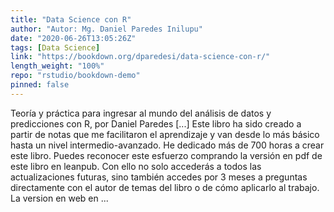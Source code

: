 ```yaml
---
title: "Data Science con R"
author: "Autor: Mg. Daniel Paredes Inilupu"
date: "2020-06-26T13:05:26Z"
tags: [Data Science]
link: "https://bookdown.org/dparedesi/data-science-con-r/"
length_weight: "100%"
repo: "rstudio/bookdown-demo"
pinned: false
---
```


Teoría y práctica para ingresar al mundo del análisis de datos y predicciones con R, por Daniel Paredes [...] Este libro ha sido creado a partir de notas que me facilitaron el aprendizaje y van desde lo más básico hasta un nivel intermedio-avanzado. He dedicado más de 700 horas a crear este libro. Puedes reconocer este esfuerzo comprando la versión en pdf de este libro en leanpub. Con ello no solo accederás a todos las actualizaciones futuras, sino también accedes por 3 meses a preguntas directamente con el autor de temas del libro o de cómo aplicarlo al trabajo. La version en web en ...
